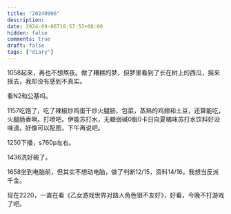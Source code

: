 ```yaml
---
title: "20240906"
description: 
date: 2024-09-06T10:57:53+08:00
hidden: false
comments: true
draft: false
tags: ["diary"]
---
```

1058起来，再也不想熬夜。做了糟糕的梦，但梦里看到了长在树上的西瓜，摇来摇去，我却没有感到不真实。

看N2和公基吗。

1157吃饱了，吃了辣椒炒鸡蛋干炒火腿肠，包菜，蒸熟的鸡翅和土豆，还算能吃，火腿肠香啊。打喷吧。伊能苏打水，无糖弱碱0脂0卡日向夏橘味苏打水饮料好没味道。好像可以配图，下午再说吧。

1250下播，s760p左右。

1436洗好碗了。

1658坐到电脑前，但其实不想动电脑，做了判断12/15，资料14/16。我想当反派千金。

现在2220，一直在看《乙女游戏世界对路人角色很不友好》，好看，今晚不打游戏了吧。
